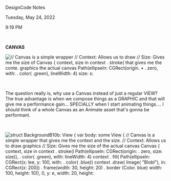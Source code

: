 DesignCode Notes

Tuesday, May 24, 2022

9:19 PM

 

**CANVAS**

![// Canvas is a simple wrapper // Context: Allows us to draw // Size: Gives me the size of Canvas { context, size in context . stroke( that gives me the conte. graphics the actual canvas Path(ellipseln: CGRect(origin. • . zero, with: . color( .green), lineWidth: 4) size: s: ](002_DesignCode_Notes_000.png)

 

The question really is, why use a Canvas instead of just a regular VIEW? The true advantage is when we compose things as a GRAPHIC and that will give me a performance gain... SPECIALLY when I start animating things.... I should think of a whole Canvas as an Animate asset that\'s gonna be performant.

 

![struct BackgroundB10b: View { var body: some View { // Canvas is a simple wrapper that gives me the context and the size. // Context: Allows us to draw graphics // Size: Gives me the size of the actual canvas Canvas { context, size in context . stroke(l Path(ellipseln: CGRect(origin: . zero, size: size)), . color( .green), with: lineWidth: 4) context . fill( Path(ellipseln: CGRect(x: lee, y: 100, with: . color( .blue)) context .draw( Image( \"Blobl\"), in: CGRect(x: 200)) . frame(width: 30, height: 20) . border (Color. blue) width: 100, height: 10)), 0, y: e, width: 20, height: ](002_DesignCode_Notes_001.png)

 

 
